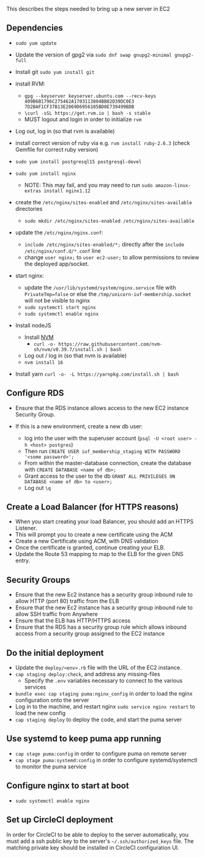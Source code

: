This describes the steps needed to bring up a new server in EC2

## Dependencies

- `sudo yum update`

- Update the version of gpg2 via `sudo dnf swap gnupg2-minimal gnupg2-full`
- Install git `sudo yum install git`
- install RVM:
  - `gpg --keyserver keyserver.ubuntu.com --recv-keys 409B6B1796C275462A1703113804BB82D39DC0E3 7D2BAF1CF37B13E2069D6956105BD0E739499BDB`
  - `\curl -sSL https://get.rvm.io | bash -s stable`
  - MUST logout and login in order to initialize `rvm`
- Log out, log in (so that rvm is available)
- install correct version of ruby via e.g. `rvm install ruby-2.6.3` (check Gemfile for correct ruby version)

- `sudo yum install postgresql15 postgresql-devel`

- `sudo yum install nginx`
  - NOTE: This may fail, and you may need to run `sudo amazon-linux-extras install nginx1.12`
- create the `/etc/nginx/sites-enabled` and `/etc/nginx/sites-available` directories
  - `sudo mkdir /etc/nginx/sites-enabled /etc/nginx/sites-available`
- update the `/etc/nginx/nginx.conf`:
  - `include /etc/nginx/sites-enabled/*;` directly after the `include /etc/nginx/conf.d/*.conf` line
  - change `user nginx;` to `user ec2-user;` to allow permissions to review the deployed app/socket.

- start nginx:
  - update the `/usr/lib/systemd/system/nginx.service` file with `PrivateTmp=false` or else the `/tmp/unicorn-iuf-membership.socket` will not be visible to nginx
  - `sudo systemctl start nginx`
  - `sudo systemctl enable nginx`

- Install nodeJS
  - Install [NVM](https://github.com/nvm-sh/nvm)
    - `curl -o- https://raw.githubusercontent.com/nvm-sh/nvm/v0.39.7/install.sh | bash`
  - Log out / log in (so that nvm is available)
  - `nvm install 16`

- Install yarn `curl -o- -L https://yarnpkg.com/install.sh | bash`

## Configure RDS

- Ensure that the RDS instance allows access to the new EC2 instance Security Group.

- If this is a new environment, create a new db user:
  - log into the user with the superuser account (`psql -U <root user> -h <host> postgres`)
  - Then run `CREATE USER iuf_membership_staging WITH PASSWORD '<some password>';`
  - From within the master-database connection, create the database with `CREATE DATABASE <name of db>;`
  - Grant access to the user to the db `GRANT ALL PRIVILEGES ON DATABASE <name of db> to <user>;`
  - Log out `\q`

## Create a Load Balancer (for HTTPS reasons)

- When you start creating your load Balancer, you should add an HTTPS Listener.
- This will prompt you to create a new certificate using the ACM
- Create a new Certificate using ACM, with DNS validation
- Once the certificate is granted, continue creating your ELB.
- Update the Route 53 mapping to map to the ELB for the given DNS entry.

## Security Groups

- Ensure that the new Ec2 instance has a security group inbound rule to allow HTTP (port 80) traffic from the ELB
- Ensure that the new Ec2 instance has a security group inbound rule to allow SSH traffic from Anywhere
- Ensure that the ELB has HTTP/HTTPS access
- Ensure that the RDS has a security group rule which allows inbound access from a security group assigned to the EC2 instance

## Do the initial deployment

- Update the `deploy/<env>.rb` file with the URL of the EC2 instance.
- `cap staging deploy:check`, and address any missing-files
  - Specify the `.env` variables necessary to connect to the various services
- `bundle exec cap staging puma:nginx_config` in order to load the nginx configuration onto the server
- Log in to the machine, and restart nginx `sudo service nginx restart` to load the new config
- `cap staging deploy` to deploy the code, and start the puma server

## Use systemd to keep puma app running

- `cap stage puma:config` in order to configure puma on remote server
- `cap stage puma:systemd:config` in order to configure systemd/systemctl to monitor the puma service

## Configure nginx to start at boot

- `sudo systemctl enable nginx`

## Set up CircleCI deployment

In order for CircleCI to be able to deploy to the server automatically, you must add a ssh public key to the server's `~/.ssh/authorized_keys` file. The matching private key should be installed in CircleCI configuration UI.
